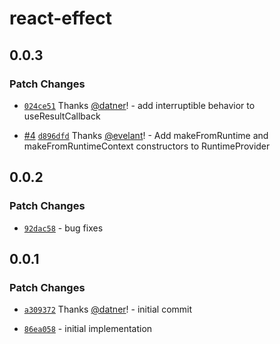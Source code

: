 # react-effect

## 0.0.3

### Patch Changes

- [`024ce51`](https://github.com/datner/react-effect/commit/024ce51f8d3bc32c3e9c3b1b6af8729ff912fad6) Thanks [@datner](https://github.com/datner)! - add interruptible behavior to useResultCallback

- [#4](https://github.com/datner/react-effect/pull/4) [`d896dfd`](https://github.com/datner/react-effect/commit/d896dfdd37deca109679668883f0a723e3fa75f6) Thanks [@evelant](https://github.com/evelant)! - Add makeFromRuntime and makeFromRuntimeContext constructors to RuntimeProvider

## 0.0.2

### Patch Changes

- [`92dac58`](https://github.com/datner/react-effect/commit/92dac5814e11c2526ab572a5c2100305e08b3dc4) - bug fixes

## 0.0.1

### Patch Changes

- [`a309372`](https://github.com/datner/react-effect/commit/a309372be84802ec53118e9c3cdf69f2d375d55a) Thanks [@datner](https://github.com/datner)! - initial commit

- [`86ea058`](https://github.com/datner/react-effect/commit/86ea0587bbf30fea10278ce4eeb3bfb9dedda528) - initial implementation
